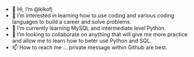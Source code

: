 - 👋 Hi, I’m @kikofj
- 👀 I’m interested in learning how to use coding and various coding languages to build a career and solve problems.
- 🌱 I’m currently learning MySQL and intermediate level Python.
- 💞️ I’m looking to collaborate on anything that will give me more practice and allow me to learn how to beter use Python and SQL.
- 📫 How to reach me ... private message within Github are best.

<!---
kikofj/kikofj is a ✨ special ✨ repository because its `README.md` (this file) appears on your GitHub profile.
You can click the Preview link to take a look at your changes.
--->
